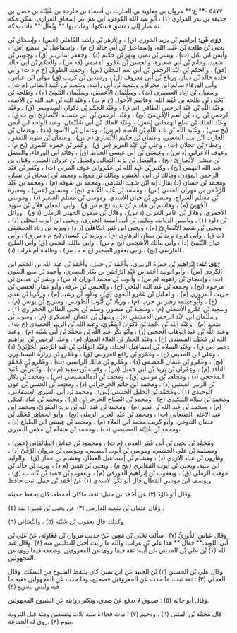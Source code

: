 ٥٨٧٧ -** ع:** مروان بن معاوية بن الحارث بن أسماء بن خارجة بن عُيَيْنَة بن حصن بن حذيفة بن بدر الفزاري (١) ، أَبُو عبد الله الكوفي، ابن عم أبي إسحاق الفزاري. سكن مكة ثم صار إلى دمشق فسكنها، ومات بها،** ويُقال:** مات بمكة.

**رَوَى عَن:** إبراهيم بْن يزيد الخوزي (ق) ، والأزهر بْن راشد الكاهلي (عس) ، وإسحاق بْن يحيى بْن طلحة بْن عُبَيد الله، وإسماعيل بْن أَبي خالد (خ م) ، وإسماعيل بْن سميع (س) ، وأيمن ابن نابل (ت) ، وبشر بْن نمير، وبهز بْن حكيم (د) ، وجعفر ابنالزبير (ق) ، وجويبر بْن سَعِيد، وحاتم بْن أَبي صغيرة، والحسن بْن عَمْرو الفقيمي (قد س) ، والحكم بْن أَبي خالد (فق) ، والحكم بْن عَبْد الرحمن بْن أَبي نعم البجلي (س) ، وحميد الطويل (خ م د ت) وأبي خلدة خالد بْن دينار، ورباح بْن أَبي معروف (ل) ، ورشدين بْن كريب (ق) مولى ابْن عباس، وأبي الورقاء سالم ابن مخراق، وسَعِيد بْن أَبي راشد، وسَعِيد بْن عُبَيد الطائي (م ت) ، وسفيان بْن زياد العصفري (ت) ، وسُلَيْمان الأعمش، وسُلَيْمان التَّيْمِيّ (م) ، وطلحة بْن يَحْيَى بْن طلحة بن عُبَيد الله، وعاصم الأحول (خ م ت) ، وعَبْد الله بْن عَبد الله بْن الأصم، وعَبْد اللَّهِ بْن عَبْد الرحمن الطافي (تم ق) ، وعَبْد الحكم بْن ذكوان السدوسي (ق) ، وعَبْد الرحمن بْن زياد بْن أنعم الإفْرِيقيّ (بخ) ، وعَبْد الرحمن بْن أَبي شميلة الأَنْصارِيّ (بخ ت ق) ، وعَبْد الملك بْن سلع الهمداني (عس) ، وعَبْد الملك بْن أَبي سُلَيْمان، وعبد الواحد ابن أيمن (بخ سي) ، وعُبَيد الله بْن عَبد اللَّهِ بْن الأصم (م س) ، وعثمان بْن الأسود (مد) ، وعثمان بْن الحارث ابْن بنت الشعبي، وعثمان بْن حكيم الأَنْصارِيّ (م س) ، وعثمان بْن سويد الثقفي، وعطاء بْن عجلان (ت) ، وعلي بْن عَبْد العزيز (س ق) ، وعُمَر بْن حمزة العُمَري (بخ م) ، وعوف الأعرابي (د س) ، وعِيسَى بْن أَبي عيسى الحناط (ق) ، وفائد أبي الورقاء، والفضل بْن مبشر الأَنْصارِيّ (بخ) ، والفضل بْن يزيد الثمالي وفضيل بْن غزوان الضبي، وقنان بن عَبد الله النهمي (بخ) ، وكثير بْن عَبد الله بْن عَمْروابن عوف المزني (ت) ، وكثير بْن عَبْد الرحمن المؤذن، ومالك بْن أَبي الْحَسَن، ومالك بْن مغول، ومحمد بْن إسحاق بْن يسار، ومحمد بْن حسان (د) يقال: إنه ابْن سَعِيد الشامي، ومحمد بن سوقة (م) ، ومحمد بن عَبْد الرَّحْمَن بن مهران المدني (س) ، ومحمد بْن عُبَيد الكندي (بخ) ، ومساور (عس) ، ومغيرة بْن مسلم السراج، ومنصور بْن حيان الأسدي، وموسى بْن مسلم الصغير (د) ، وموسى الْجُهَنِيّ (م) ، وهاشم بْن هاشم بْن عتبة (خ م س ق) ، وأبي المعلى هلال بْن سويد الأحمري، وهلال بْن عامر المزني (د س) ، وهلال بْن ميمون الجهني الرملي (د ق) ، ووائل بْن داود (١) ، وياسين الزيات، ويَحْيَى بْن أَبي أنيسة الجزري، ويحيى ابن أيوب البجلي (د) ، ويحيى بْن سَعِيد الأَنْصارِيّ (م) ، ويحيى ابن كثير الكاهلي (ر د) ، ويزيد بن زياد الدمشقي (ت ق) ، وأبي فروة يزيد بْن سنان الرهاوي (ق) ، ويزيد بْن كيسان (بخ م د س ق) ، وأبي حيان التَّيْمِيّ (د) ، وأبي مالك الأشجعي (بخ م س) ، وأبي مالك النخعي (ق) وأبي المليح الفارسي (بخ) ، وأبي يعفور الصغير (خ م ت س) ، وطلحة أم غراب (د) .

**رَوَى عَنه:** إِبْرَاهِيم بْن حمزة الزبيري، وأَحْمَد بْن حنبل، وأَحْمَد بْن عَبد الله بن الحكم ابن الكردي (س) ، وأبو الوليد أَحْمَدابن عَبْدِ الرَّحْمَنِ بن بكار البسري، وأحمد بْن منيع البغوي (ت) ، وإسحاق بْن راهويه (م س) ، وأيوب بْن محمد الوزان (د س) ، وبشر بْن عبيس بْن مرحوم (بخ) ، وجمعة بْن عَبد الله البلخي (خ) ، والحسن بْن عرفة، وأبو عمار الحسين بْن حريث المروزي (م) ، والخليل بْن عَمْرو البغوي (ق) ، وداود بْن رشيد (م) ، وزكريا بْن عدي (خ) ، وأَبُو خيثمة زهير بن حرب (م) ، وزياد بْن أَيُّوب الطوسي، وسريج بْن يونس (م) ، وسَعِيد بْن عَمْرو الأشعثي (م) ، وسَعِيد بْن منصور، وسلم بْن يحيى الطائي الحجزاوي (١) ، وسُلَيْمان ابن عَبْد الرحمن الدمشقي (د) ، وسهل بْن عثمان العسكري (م) ، وسويد بْن سَعِيد (م) ، وعَبْد الله بْنِ أَحْمَدَ بْنِ ذَكْوَانَ الْمُقْرِئِ، وعبد الله بْن الزبير الحميدي (خ ت) . وعبد اللَّه بْن عبد الوهاب الحجبي (ر) ، وأَبُو بَكْر عَبد اللَّهِ بْن مُحَمَّد بْن أَبي شَيْبَة (م) ، وعبد الله بْن مُحَمَّد المسندي (خ) ، وعَبْد الجبار بْن العلاء العطار (م) ، وعَبْد الرحمن بْن إبراهيم دحيم (س ق) ، وعَبْد السلام بْن إسماعيل الحداد، وعَبْد الوَهَّابِ بْنِ عَبد الرَّحِيمِ الْجَوْبَرِيِّ (د) ، وعلي ابن المديني (خ) ، وعَمْرو بْن رافع القزويني (ق) ، وعَمْرو بْن زرارة النيسابوري (بخ) ، وعَمْرو بْن عثمان الحصمي (د) ، وعَمْرو بْن مالك الراسبي (ت) ، وعَمْرو بْن مُحَمَّدٍ الناقد (م) ، وعِمْران بْن يزيد بْن أَبي جميل (س) ، وقتيبة بْن سَعِيد (م ت) ، وكثير بْن عُبَيد المذحجي (د) ، ومجاهد بْن موسى (ق) ، ومحمد بْن آدمالمصيصي (س) ، ومحمد بْن بكار بْن الزبير العيشي (د) ، ومحمد ابن حاتم الجرجرائي (د) ، ومحمد بْن الحسن بْن عون الوحيدي (١) ، ومُحَمَّد بْن الخليل الخشني (س) ، ومحمد بْن أَبي السري العسقلاني، ومحمد بْن سلام البيكندي (خ) ، ومحمد بْن الصباح الجرجرائي (ق) ، ومحمد بْن عباد المكي (م) ، ومحمد بْن عَبد الله بْن نمير (م) ، ومحمد بْن عَبد اللَّهِ بْن يزيد المقرئ، ومحمد ابن عبد الاعلى الصنعاني (ت) ، ومحمد بْن عَبْد العزيز الرملي (بخ) ، وأبو الجماهر مُحَمَّد بْن عثمان التنوخي، وأبو كريب محمد ابن العلاء (م) ، ومحمد بْن عِيسَى ابن الطباع (د) ، ومحمد بْن عُيَيْنَة المصيصي (ت) ، ومحمد بْن هشام بْن ملاس النميري،

ومُحَمَّد بْن يحيى بْن أَبي عُمَر العدني (م ت) ، ومحمود بْن خداش الطالقاني (عس) ، ومسلمة بْن علي الخشني، وموسى بْن أيوب النصيبي، وموسى بْن مروان الرَّقِّيّ (د) ، وهارون بْن عباد الأزدي (د) ، وهشام بْن إسماعيل العطار، وهشام بن عمار (ق) ، والوليد ابن عتبة، ويحيى بْن أيوب المقابري (عخ م) ، ويحيى بْن مَعِين (م د) ، ويزيد بْن خالد بْن موهب الرملي (ق) ، ويعقوب بْن إبراهيم الدورقي (م) ، ويعقوب بْن حميد بْن كاسب (ق) ، ويوسف ابن موسى القطان.قال أَبُو بَكْر الأسدي (١) عَنْ أَحْمَد بْن حنبل: ثبت حافظ.

وَقَال أَبُو دَاوُدَ (٢) عن أَحْمَد بن حنبل: ثقة، ماكان أحفظه، كان يحفظ حديثه.

وَقَال عثمان بْن سَعِيد الدارمي (٣) عَن يحيى بْن مَعِين: ثقة (٤) .

وكذلك قال يعقوب بْن شَيْبَة (٥) ، والنَّسَائي (٦) .

وَقَال عَباس الدُّورِيُّ (٧) : سألت يَحْيَى بْن مَعِين عَنْ حديث مروان بْن مُعَاوِيَة، عَنْ عَلِي بْن أَبي اللويد،** فقال:** هذا علي بْن غراب، والله ما رأيت أحيل للتدليس منه (٨) .وَقَال عَبد الله (١) بْن علي بْن المديني عَن أبيه: ثقة فيما روى عن المعروفين، وضعفه فيما روى عن المجهولين.

وَقَال علي بْن الحسين (٢) بْن الجنيد عَنِ ابن نمير: كان يلتقط الشيوخ من السكك. وَقَال العجلي (٣) : ثقة ثبت، ما حدث عَنِ المعروفين فصحيح، وما حدث عَنِ المجهولين ففيه ما فيه وليس بشيءٍ (٤) .

وَقَال أبو حاتم (٥) : صدوق لا يدفع عَنْ صدق، وتكثر روايته عَنِ الشيوخ المجهولين.

قال مُحَمَّد بْن المثنى (٦) ، ودحيم (٧) : مات فجاءة سنة ثلاث وتسعين ومئة قبل التروية بيوم (٨) .روى له الجماعة.
